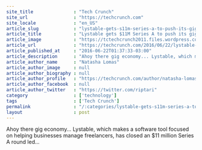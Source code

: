 ```yaml
---
site_title               : "Tech Crunch"
site_url                 : "https://techcrunch.com"
site_locale              : "en_US"
article_slug             : "lystable-gets-s11m-series-a-to-push-its-gig-economy-saas-in-the-us"
article_title            : "Lystable gets $11M Series A to push its gig economy SaaS in the US"
article_image            : "https://tctechcrunch2011.files.wordpress.com/2015/12/lystable-1-of-4.jpg?w=764&h=400&crop=1"
article_url              : "https://techcrunch.com/2016/06/22/lystable-gets-11m-series-a-to-push-its-gig-economy-saas-in-the-us/"
article_published_at     : "2016-06-22T01:37:33-03:00"
article_description      : "Ahoy there gig economy... Lystable, which makes a software tool focused on helping businesses manage freelancers, has closed an $11 million Series A round led..."
article_author_name      : "Natasha Lomas"
article_author_image     : null
article_author_biography : null
article_author_profile   : "https://techcrunch.com/author/natasha-lomas/"
article_author_facebook  : null
article_author_twitter   : "https://twitter.com/riptari"
category                 : ['technology']
tags                     : ['Tech Crunch']
permalink                : "/:categories/lystable-gets-s11m-series-a-to-push-its-gig-economy-saas-in-the-us/"
layout                   : post
---
```


Ahoy there gig economy... Lystable, which makes a software tool focused on helping businesses manage freelancers, has closed an $11 million Series A round led...
